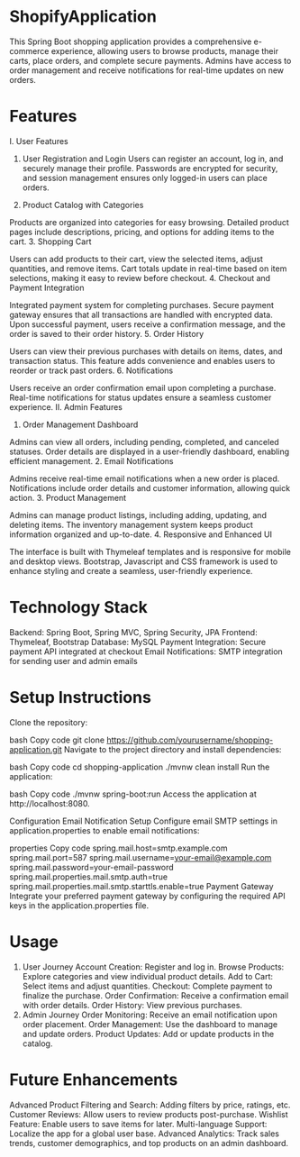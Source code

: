 # ShopifyApplication
This Spring Boot shopping application provides a comprehensive e-commerce experience, allowing users to browse products, manage their carts, place orders, and complete secure payments. Admins have access to order management and receive notifications for real-time updates on new orders.

# Features
I. User Features
   
1. User Registration and Login
Users can register an account, log in, and securely manage their profile.
Passwords are encrypted for security, and session management ensures only logged-in users can place orders.

2. Product Catalog with Categories

Products are organized into categories for easy browsing.
Detailed product pages include descriptions, pricing, and options for adding items to the cart.
3. Shopping Cart

Users can add products to their cart, view the selected items, adjust quantities, and remove items.
Cart totals update in real-time based on item selections, making it easy to review before checkout.
4. Checkout and Payment Integration

Integrated payment system for completing purchases.
Secure payment gateway ensures that all transactions are handled with encrypted data.
Upon successful payment, users receive a confirmation message, and the order is saved to their order history.
5. Order History

Users can view their previous purchases with details on items, dates, and transaction status.
This feature adds convenience and enables users to reorder or track past orders.
6. Notifications

Users receive an order confirmation email upon completing a purchase.
Real-time notifications for status updates ensure a seamless customer experience.
II. Admin Features
1. Order Management Dashboard

Admins can view all orders, including pending, completed, and canceled statuses.
Order details are displayed in a user-friendly dashboard, enabling efficient management.
2. Email Notifications

Admins receive real-time email notifications when a new order is placed.
Notifications include order details and customer information, allowing quick action.
3. Product Management

Admins can manage product listings, including adding, updating, and deleting items.
The inventory management system keeps product information organized and up-to-date.
4. Responsive and Enhanced UI

The interface is built with Thymeleaf templates and is responsive for mobile and desktop views.
Bootstrap, Javascript and CSS framework is used to enhance styling and create a seamless, user-friendly experience.

# Technology Stack
Backend: Spring Boot, Spring MVC, Spring Security, JPA
Frontend: Thymeleaf, Bootstrap
Database: MySQL
Payment Integration: Secure payment API integrated at checkout
Email Notifications: SMTP integration for sending user and admin emails

# Setup Instructions
Clone the repository:

bash
Copy code
git clone https://github.com/yourusername/shopping-application.git
Navigate to the project directory and install dependencies:

bash
Copy code
cd shopping-application
./mvnw clean install
Run the application:

bash
Copy code
./mvnw spring-boot:run
Access the application at http://localhost:8080.

Configuration
Email Notification Setup
Configure email SMTP settings in application.properties to enable email notifications:

properties
Copy code
spring.mail.host=smtp.example.com
spring.mail.port=587
spring.mail.username=your-email@example.com
spring.mail.password=your-email-password
spring.mail.properties.mail.smtp.auth=true
spring.mail.properties.mail.smtp.starttls.enable=true
Payment Gateway
Integrate your preferred payment gateway by configuring the required API keys in the application.properties file.

# Usage
1. User Journey
Account Creation: Register and log in.
Browse Products: Explore categories and view individual product details.
Add to Cart: Select items and adjust quantities.
Checkout: Complete payment to finalize the purchase.
Order Confirmation: Receive a confirmation email with order details.
Order History: View previous purchases.
2. Admin Journey
Order Monitoring: Receive an email notification upon order placement.
Order Management: Use the dashboard to manage and update orders.
Product Updates: Add or update products in the catalog.
# Future Enhancements
Advanced Product Filtering and Search: Adding filters by price, ratings, etc.
Customer Reviews: Allow users to review products post-purchase.
Wishlist Feature: Enable users to save items for later.
Multi-language Support: Localize the app for a global user base.
Advanced Analytics: Track sales trends, customer demographics, and top products on an admin dashboard.

